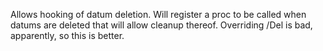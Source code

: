 Allows hooking of datum deletion. Will register a proc to be called when datums are deleted that will allow cleanup thereof. Overriding /Del is bad, apparently, so this is better.